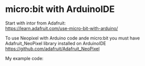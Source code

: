 # micro:bit with ArduinoIDE

Start with intor from Adafruit:<br>
https://learn.adafruit.com/use-micro-bit-with-arduino/<br>

To use Neopixel with Arduino code ande micro:bit you must have Adafruit_NeoPixel library installed on ArduinoIDE<br>
https://github.com/adafruit/Adafruit_NeoPixel

My example code:



